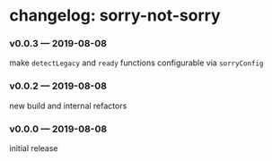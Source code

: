 
# changelog: sorry-not-sorry

### v0.0.3 — 2019-08-08

make `detectLegacy` and `ready` functions configurable via `sorryConfig`

### v0.0.2 — 2019-08-08

new build and internal refactors

### v0.0.0 — 2019-08-08

initial release
